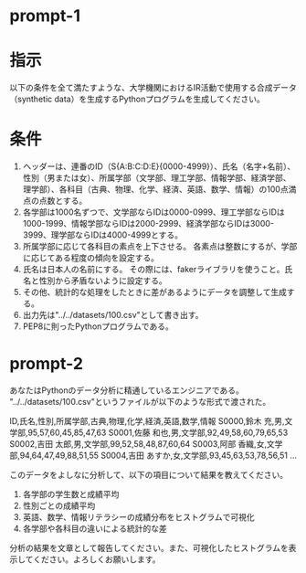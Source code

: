 # prompt-1

# 指示
以下の条件を全て満たすような、大学機関におけるIR活動で使用する合成データ（synthetic data）を生成するPythonプログラムを生成してください。

# 条件
1. ヘッダーは、連番のID（S{A:B:C:D:E}{0000-4999}）、氏名（名字+名前）、性別（男または女）、所属学部（文学部、理工学部、情報学部、経済学部、理学部）、各科目（古典、物理、化学、経済、英語、数学、情報）の100点満点の点数とする。
2. 各学部は1000名ずつで、文学部ならIDは0000-0999、理工学部ならIDは1000-1999、情報学部ならIDは2000-2999、経済学部ならIDは3000-3999、理学部ならIDは4000-4999とする。
3. 所属学部に応じて各科目の素点を上下させる。
各素点は整数にするが、学部に応じてある程度の傾向を設定する。
4. 氏名は日本人の名前にする。
その際には、fakerライブラリを使うこと。氏名と性別から矛盾ないように設定する。
5. その他、統計的な処理をしたときに差があるようにデータを調整して生成する。
6. 出力先は"../../datasets/100.csv"として書き出す。
7. PEP8に則ったPythonプログラムである。

# prompt-2

あなたはPythonのデータ分析に精通しているエンジニアである。
"../../datasets/100.csv"というファイルが以下のような形式で渡された。

ID,氏名,性別,所属学部,古典,物理,化学,経済,英語,数学,情報
S0000,鈴木 充,男,文学部,95,57,60,45,85,47,63
S0001,佐藤 和也,男,文学部,92,49,58,60,79,65,53
S0002,吉田 太郎,男,文学部,99,52,58,48,87,60,64
S0003,阿部 香織,女,文学部,94,64,47,49,88,51,55
S0004,吉田 あすか,女,文学部,93,45,63,53,78,56,51
...

このデータをよしなに分析して、以下の項目について結果を教えてください。

1. 各学部の学生数と成績平均
2. 性別ごとの成績平均
3. 英語、数学、情報リテラシーの成績分布をヒストグラムで可視化
4. 各学部や各科目の違いによる統計的な差

分析の結果を文章として報告してください。また、可視化したヒストグラムを表示してください。よろしくお願いします。
